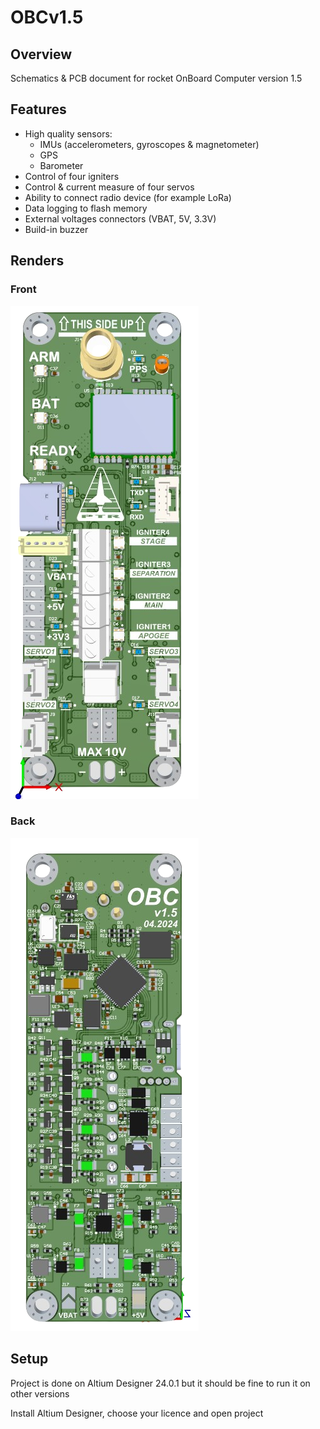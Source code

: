 # OBCv1.5

## Overview
Schematics & PCB document for rocket OnBoard Computer version 1.5

## Features
 - High quality sensors:
   - IMUs (accelerometers, gyroscopes & magnetometer)
   - GPS
   - Barometer 
 - Control of four igniters
 - Control & current measure of four servos
 - Ability to connect radio device (for example LoRa)
 - Data logging to flash memory
 - External voltages connectors (VBAT, 5V, 3.3V)
 - Build-in buzzer

## Renders

### Front
![](https://github.com/Filipeak/rocket-obc-hardware/blob/main/OBC%20v1.5/assets/obcrender-removebg-preview.png)

### Back
![](https://github.com/Filipeak/rocket-obc-hardware/blob/main/OBC%20v1.5/assets/obcrenderback-removebg-preview.png)

## Setup
Project is done on Altium Designer 24.0.1 but it should be fine to run it on other versions

Install Altium Designer, choose your licence and open project
